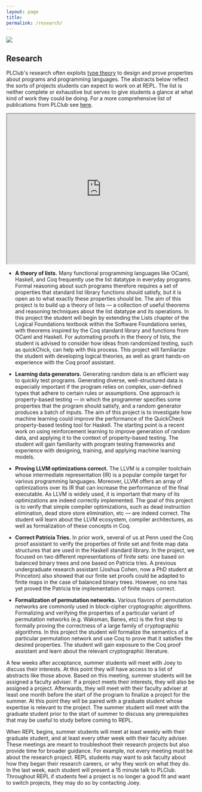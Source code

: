 ```yaml
---
layout: page
title: 
permalink: /research/
---
```


<img align="center" src="/images/weirich1.png">

## Research

PLClub's research often exploits [type theory](https://en.wikipedia.org/wiki/Type_theory) to design and prove properties about programs and programming languages. The abstracts below reflect the sorts of projects students can expect to work on at REPL. The list is neither complete or exhaustive but serves to give students a glance at what kind of work they could be doing. For a more comprehensive list of publications from PLClub see [here](https://www.cis.upenn.edu/~plclub/papers/).

<iframe src="https://drive.google.com/file/d/1CjYJ3NIkLMYiXEiWoHdLC-uCOkFD8DHV/preview" width="100%" height="400px" style="border:4;"></iframe>

- **A theory of lists.** Many functional programming languages like OCaml, Haskell, and Coq frequently use the list datatype in everyday programs. Formal reasoning about such programs therefore requires a set of properties that standard list library functions should satisfy, but it is open as to what exactly these properties should be. The aim of this project is to build up a theory of lists — a collection of useful theorems and reasoning techniques about the list datatype and its operations. In this project the student will begin by extending the Lists chapter of the Logical Foundations textbook within the Software Foundations series, with theorems inspired by the Coq standard library and functions from OCaml and Haskell. For automating proofs in the theory of lists, the student is advised to consider how ideas from randomized testing, such as quickChick, can help with this process. This project will familiarize the student with developing logical theories, as well as grant hands-on experience with the Coq proof assistant.

- **Learning data generators.** Generating random data is an efficient way to quickly test programs. Generating diverse, well-structured data is especially important if the program relies on complex, user-defined types that adhere to certain rules or assumptions. One approach is property-based testing — in which the programmer specifies some properties that the program should satisfy, and a random generator produces a batch of inputs. The aim of this project is to investigate how machine learning could improve the performance of the QuickCheck property-based testing tool for Haskell. The starting point is a recent work on using reinforcement learning to improve generation of random data, and applying it to the context of property-based testing. The student will gain familiarity with program testing frameworks and experience with designing, training, and applying machine learning models.

- **Proving LLVM optimizations correct.** The LLVM is a compiler toolchain whose intermediate representation (IR) is a popular compile target for various programming languages. Moreover, LLVM offers an array of optimizations over its IR that can increase the performance of the final executable. As LLVM is widely used, it is important that many of its optimizations are indeed correctly implemented. The goal of this project is to verify that simple compiler optimizations, such as dead instruction elimination, dead store store elimination, etc — are indeed correct. The student will learn about the LLVM ecosystem, compiler architectures, as well as formalization of these concepts in Coq.

- **Correct Patricia Tries.** In prior work, several of us at Penn used the Coq proof assistant to verify the properties of finite set and finite map data structures that are used in the Haskell standard library. In the project, we focused on two different representations of finite sets: one based on balanced binary trees and one based on Patricia tries. A previous undergraduate research assistant (Joshua Cohen, now a PhD student at Princeton) also showed that our finite set proofs could be adapted to finite maps in the case of balanced binary trees. However, no one has yet proved the Patricia trie implementation of finite maps correct.

- **Formalization of permutation networks.** Various flavors of permutation networks are commonly used in block-cipher cryptographic algorithms. Formalizing and verifying the properties of a particular variant of permutation networks (e.g. Waksman, Banes, etc) is the first step to formally proving the correctness of a large family of cryptographic algorithms. In this project the student will formalize the semantics of a particular permutation network and use Coq to prove that it satisfies the desired properties. The student will gain exposure to the Coq proof assistant and learn about the relevant cryptographic literature.

A few weeks after acceptance, summer students will meet with Joey to discuss their interests. At this point they will have access to a list of abstracts like those above. Based on this meeting, summer students will be assigned a faculty adviser. If a project meets their interests, they will also be assigned a project. Afterwards, they will meet with their faculty adviser at least one month before the start of the program to finalize a project for the summer. At this point they will be paired with a graduate student whose expertise is relevant to the project. The summer student will meet with the graduate student prior to the start of summer to discuss any prerequisites that may be useful to study before coming to REPL.

When REPL begins, summer students will meet at least weekly with their graduate student, and at least every other week with their faculty adviser. These meetings are meant to troubleshoot their research projects but also provide time for broader guidance. For example, not every meeting must be about the research project. REPL students may want to ask faculty about how they began their research careers, or why they work on what they do. In the last week, each student will present a 15 minute talk to PLClub. Throughout REPL if students feel a project is no longer a good fit and want to switch projects, they may do so by contacting Joey.
